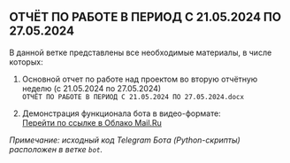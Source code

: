 ## ОТЧЁТ ПО РАБОТЕ В ПЕРИОД С 21.05.2024 ПО 27.05.2024
В данной ветке представлены все необходимые материалы, в числе которых:<br>
1. Основной отчет по работе над проектом во вторую отчётную неделю (с 21.05.2024 по 27.05.2024)<br>
`ОТЧЁТ ПО РАБОТЕ В ПЕРИОД С 21.05.2024 ПО 27.05.2024.docx`<br>

2. Демонстрация функционала бота в видео-формате:<br>
[Перейти по ссылке в Облако Mail.Ru](https://cloud.mail.ru/public/3fr4/hX8G83uKr)

_Примечание: исходный код Telegram Бота (Python-скрипты) расположен в ветке `bot`._
